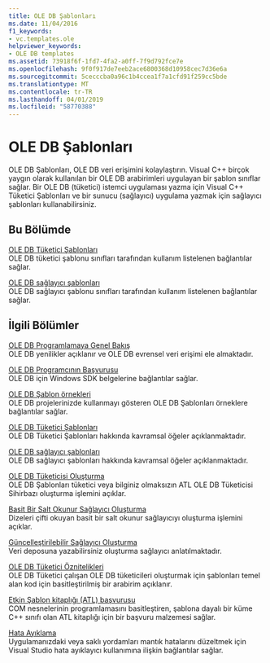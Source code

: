 ```yaml
---
title: OLE DB Şablonları
ms.date: 11/04/2016
f1_keywords:
- vc.templates.ole
helpviewer_keywords:
- OLE DB templates
ms.assetid: 73918f6f-1fd7-4fa2-a0ff-7f9d792fce7e
ms.openlocfilehash: 9f0f917de7eeb2ace6800368d10958cec7d36e6a
ms.sourcegitcommit: 5cecccba0a96c1b4ccea1f7a1cfd91f259cc5bde
ms.translationtype: MT
ms.contentlocale: tr-TR
ms.lasthandoff: 04/01/2019
ms.locfileid: "58770388"
---
```

# <a name="ole-db-templates"></a>OLE DB Şablonları

OLE DB Şablonları, OLE DB veri erişimini kolaylaştırın. Visual C++ birçok yaygın olarak kullanılan bir OLE DB arabirimleri uygulayan bir şablon sınıflar sağlar. Bir OLE DB (tüketici) istemci uygulaması yazma için Visual C++ Tüketici Şablonları ve bir sunucu (sağlayıcı) uygulama yazmak için sağlayıcı şablonları kullanabilirsiniz.

## <a name="in-this-section"></a>Bu Bölümde

[OLE DB Tüketici Şablonları](../../data/oledb/ole-db-consumer-templates-reference.md)<br/>
OLE DB tüketici şablonu sınıfları tarafından kullanım listelenen bağlantılar sağlar.

[OLE DB sağlayıcı şablonları](../../data/oledb/ole-db-provider-templates-reference.md)<br/>
OLE DB sağlayıcı şablonu sınıfları tarafından kullanım listelenen bağlantılar sağlar.

## <a name="related-sections"></a>İlgili Bölümler

[OLE DB Programlamaya Genel Bakış](../../data/oledb/ole-db-programming-overview.md)<br/>
OLE DB yenilikler açıklanır ve OLE DB evrensel veri erişimi ele almaktadır.

[OLE DB Programcının Başvurusu](/sql/connect/oledb/ole-db/oledb-driver-for-sql-server-programming)<br/>
OLE DB için Windows SDK belgelerine bağlantılar sağlar.

[OLE DB Şablon örnekleri](../../overview/visual-cpp-samples.md)<br/>
OLE DB projelerinizde kullanmayı gösteren OLE DB Şablonları örneklere bağlantılar sağlar.

[OLE DB Tüketici Şablonları](../../data/oledb/ole-db-consumer-templates-cpp.md)<br/>
OLE DB Tüketici Şablonları hakkında kavramsal öğeler açıklanmaktadır.

[OLE DB sağlayıcı şablonları](../../data/oledb/ole-db-provider-templates-cpp.md)<br/>
OLE DB sağlayıcı şablonları hakkında kavramsal öğeler açıklanmaktadır.

[OLE DB Tüketicisi Oluşturma](../../data/oledb/creating-an-ole-db-consumer.md)<br/>
OLE DB Şablonları tüketici veya bilginiz olmaksızın ATL OLE DB Tüketicisi Sihirbazı oluşturma işlemini açıklar.

[Basit Bir Salt Okunur Sağlayıcı Oluşturma](../../data/oledb/creating-a-simple-read-only-provider.md)<br/>
Dizeleri çifti okuyan basit bir salt okunur sağlayıcıyı oluşturma işlemini açıklar.

[Güncelleştirilebilir Sağlayıcı Oluşturma](../../data/oledb/creating-an-updatable-provider.md)<br/>
Veri deposuna yazabilirsiniz oluşturma sağlayıcı anlatılmaktadır.

[OLE DB Tüketici Öznitelikleri](../../windows/ole-db-consumer-attributes.md)<br/>
OLE DB Tüketici çalışan OLE DB tüketicileri oluşturmak için şablonları temel alan kod için basitleştirilmiş bir arabirim açıklanır.

[Etkin Şablon kitaplığı (ATL) başvurusu](../../atl/atl-com-desktop-components.md)<br/>
COM nesnelerinin programlamasını basitleştiren, şablona dayalı bir küme C++ sınıfı olan ATL kitaplığı için bir başvuru malzemesi sağlar.

[Hata Ayıklama](/visualstudio/debugger/debugging-in-visual-studio)<br/>
Uygulamanızdaki veya saklı yordamları mantık hatalarını düzeltmek için Visual Studio hata ayıklayıcı kullanımına ilişkin bağlantılar sağlar.